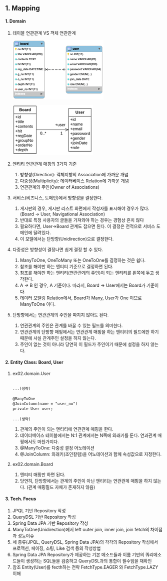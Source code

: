 ## 1. Mapping

#### 1. Domain

1. 테이블 연관관계 VS 객체 연관관계

   ![32001.png](../_resources/32001.png)

   ![32002.png](../_resources/32002.png)

2. 엔티티 연관관계 매핑의 3가지 기준
    1) 방향성(Direction): 객체지향의 Association에 가까운 개념
    2) 다중성(Multiplicity): 데이터베이스 Relation에 가까운 개념
    3) 연관관계의 주인(Owner of Associations)

3. 서비스(비즈니스, 도메인)에서 방향성을 결정한다.
    1) 게시판의 경우, 게시판 리스트 화면에서 작성자를 표시해야 경우가 많다. (Board -> User, Navigational Association)
    2) 반대로 특정 사용자의 글들을 가져와야 하는 경우는 경험상 흔치 않다
    3) 필요하다면, User->Board 관계도 잡으면 된다. 이 결정은 전적으로 서비스 도메인에 달려있다.
    4) 이 모델에서는 단방향(Unidirection)으로 결정한다.

4. 다중성은 방향성이 결정나면 쉽게 결정 할 수 있다.
    1) ManyToOne, OneToMany 또는 OneToOne를 결정하는 것은 쉽다.
    2) 참조를 해야만 하는 엔티티 기준으로 결정하면 된다.
    3) 참조를 해야만 하는 엔티티(연관관계의 주인)이 되는 엔티티를 왼쪽에 두고 생각한다.
    4) A -> B 인 경우, A 기준이다. 따라서, Board -> User에서는 Board가 기준이다.
    5) 데이터 모델링 Relation에서, Board가 Many, User가 One 이므로 ManyToOne 이다.

5. 단방향에서는 연관관계의 주인을 따지지 않아도 된다.
    1) 연관관계의 주인은 관계를 바꿀 수 있는 필드를 의미한다.
    2) 연관관계의 단방향 매핑에서는 연관관계 매핑을 하는 엔티티의 필드에만 하기 때문에 사실 관계주인 설정을 하지 않는다.
    3) 주인이 없는 것이 아니라 당연히 이 필드가 주인이기 때문에 설정을 하지 않는다.

#### 2. Entity Class: Board, User

1. ex02.domain.User

   ```
   
   ...(생략)
   
   @ManyToOne
   @JoinColumn(name = "user_no")
   private User user;

   ...(생략)
   
   ```

    1) 관계의 주인이 되는 엔티티에 연관관계 매핑을 한다.
    2) 데이터베이스 테이블에서는 N:1 관계에서는 N쪽에 외래키를 둔다. 연과관계 매핑에서도 마찬가지다.
    3) @ManyToOne: 다중성 결정 어노테이션
    4) @JoinColumn: 외래키(조인칼럼)을 어노테이션과 함께 속성값으로 지정한다.

2. ex02.domain.Board
    1) 엔티티 매핑만 하면 된다.
    2) 당연히, 단방향에서는 관계의 주인이 아닌 엔티티는 연관관계 매핑을 하지 않는다. (관계 매핑필드 자체가 존재하지 않음)

#### 3. Tech. Focus

1. JPQL 기반 Repository 작성
2. QueryDSL 기반 Repository 작성
3. Spring Data JPA 기반 Repository 작성
4. ManyToOne(Unidirection)에서 left outer join, inner join, join fetch의 차이점과 성능이슈
5. 세 종류(JPQL, QueryDSL, Spring Data JPA)의 각각의 Repository 작성에서 프로젝션, 페이징, 소팅, Like 검색 등의 작성방법
6. Spring Data JPA Repository가 제공하는 기본 메소드들과 이름 기반의 쿼리메소드들이 생성하는 SQL들을 검증하고 QueryDSL과의 통합이 필수임을 재확인
7. 참조 Entity(User)를 fecth하는 전략 FetchType.EAGER 와 FetchType.LAZY 이해
 
 


